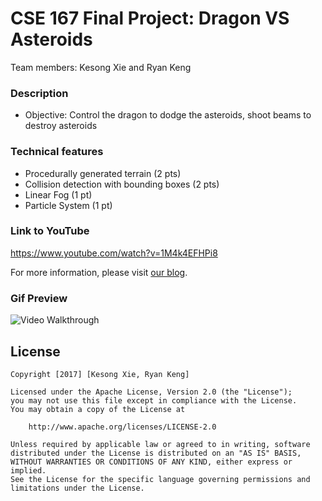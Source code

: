 # CSE 167 Final Project: Dragon VS Asteroids

Team members: Kesong Xie and Ryan Keng

### Description
  * Objective: Control the dragon to dodge the asteroids, shoot beams to destroy asteroids  
  
### Technical features
  * Procedurally generated terrain (2 pts)  
  * Collision detection with bounding boxes (2 pts)  
  * Linear Fog (1 pt)
  * Particle System (1 pt)
  
### Link to YouTube
https://www.youtube.com/watch?v=1M4k4EFHPi8
 
  
For more information, please visit [our blog](https://kesongandryan.blogspot.com/).

### Gif Preview
<img src='https://github.com/kesongxie/CSE167FinalProject/blob/master/assignment0/gif/UFO.gif' title='Video Walkthrough' width='' alt='Video Walkthrough' />


## License

    Copyright [2017] [Kesong Xie, Ryan Keng]
    
    Licensed under the Apache License, Version 2.0 (the "License");
    you may not use this file except in compliance with the License.
    You may obtain a copy of the License at

        http://www.apache.org/licenses/LICENSE-2.0

    Unless required by applicable law or agreed to in writing, software
    distributed under the License is distributed on an "AS IS" BASIS,
    WITHOUT WARRANTIES OR CONDITIONS OF ANY KIND, either express or implied.
    See the License for the specific language governing permissions and
    limitations under the License.
